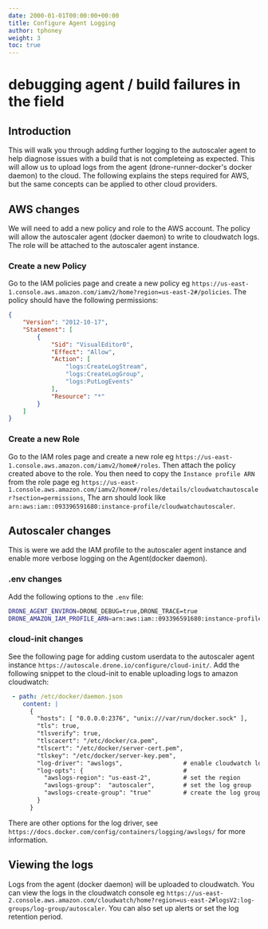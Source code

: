 ```yaml
---
date: 2000-01-01T00:00:00+00:00
title: Configure Agent Logging
author: tphoney
weight: 3
toc: true
---
```


# debugging agent / build failures in the field

## Introduction

This will walk you through adding further logging to the autoscaler agent to help diagnose issues with a build that is not completeing as expected. This will allow us to upload logs from the agent (drone-runner-docker's docker daemon) to the cloud. The following explains the steps required for AWS, but the same concepts can be applied to other cloud providers.

## AWS changes

We will need to add a new policy and role to the AWS account. The policy will allow the autoscaler agent (docker daemon) to write to cloudwatch logs. The role will be attached to the autoscaler agent instance.

### Create a new Policy

Go to the IAM policies page and create a new policy eg `https://us-east-1.console.aws.amazon.com/iamv2/home?region=us-east-2#/policies`. The policy should have the following permissions:

```json
{
    "Version": "2012-10-17",
    "Statement": [
        {
            "Sid": "VisualEditor0",
            "Effect": "Allow",
            "Action": [
                "logs:CreateLogStream",
                "logs:CreateLogGroup",
                "logs:PutLogEvents"
            ],
            "Resource": "*"
        }
    ]
}
```

### Create a new Role

Go to the IAM roles page and create a new role eg `https://us-east-1.console.aws.amazon.com/iamv2/home#/roles`. Then attach the policy created above to the role. You then need to copy the `Instance profile ARN` from the role page eg `https://us-east-1.console.aws.amazon.com/iamv2/home#/roles/details/cloudwatchautoscaler?section=permissions`, The arn should look like `arn:aws:iam::093396591680:instance-profile/cloudwatchautoscaler`.

## Autoscaler changes

This is were we add the IAM profile to the autoscaler agent instance and enable more verbose logging on the Agent(docker daemon).

### .env changes

Add the following options to the `.env` file:

```bash
DRONE_AGENT_ENVIRON=DRONE_DEBUG=true,DRONE_TRACE=true                                         # enable debug and trace logging on the runner
DRONE_AMAZON_IAM_PROFILE_ARN=arn:aws:iam::093396591680:instance-profile/cloudwatchautoscaler  # attach the iam role to the agent instance
```

### cloud-init changes

See the following page for adding custom userdata to the autoscaler agent instance `https://autoscale.drone.io/configure/cloud-init/`. Add the following snippet to the cloud-init to enable uploading logs to amazon cloudwatch:

```yaml
 - path: /etc/docker/daemon.json
    content: |
      {
        "hosts": [ "0.0.0.0:2376", "unix:///var/run/docker.sock" ],
        "tls": true,
        "tlsverify": true,
        "tlscacert": "/etc/docker/ca.pem",
        "tlscert": "/etc/docker/server-cert.pem",
        "tlskey": "/etc/docker/server-key.pem",
        "log-driver": "awslogs",                 # enable cloudwatch logging
        "log-opts": {                            #
          "awslogs-region": "us-east-2",         # set the region
          "awslogs-group":  "autoscaler",        # set the log group
          "awslogs-create-group": "true"         # create the log group if it doesn't exist
        }
      }
```

There are other options for the log driver, see `https://docs.docker.com/config/containers/logging/awslogs/` for more information.

## Viewing the logs

Logs from the agent (docker daemon) will be uploaded to cloudwatch. You can view the logs in the cloudwatch console eg `https://us-east-2.console.aws.amazon.com/cloudwatch/home?region=us-east-2#logsV2:log-groups/log-group/autoscaler`. You can also set up alerts or set the log retention period.

